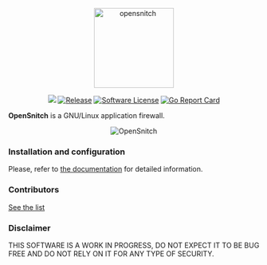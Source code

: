 <p align="center">
  <img alt="opensnitch" src="https://raw.githubusercontent.com/gustavo-iniguez-goya/opensnitch/master/ui/opensnitch/res/icon.png" height="160" />
  <p align="center">
    <img src="https://github.com/gustavo-iniguez-goya/opensnitch/workflows/Build%20status/badge.svg" />
    <a href="https://github.com/gustavo-iniguez-goya/opensnitch/releases/latest"><img alt="Release" src="https://img.shields.io/github/release/gustavo-iniguez-goya/opensnitch.svg?style=flat-square"></a>
    <a href="https://github.com/gustavo-iniguez-goya/opensnitch/blob/master/LICENSE.md"><img alt="Software License" src="https://img.shields.io/badge/license-GPL3-brightgreen.svg?style=flat-square"></a>
    <a href="https://goreportcard.com/report/github.com/gustavo-iniguez-goya/opensnitch/daemon"><img alt="Go Report Card" src="https://goreportcard.com/badge/github.com/gustavo-iniguez-goya/opensnitch/daemon?style=flat-square"></a>
  </p>
</p>

**OpenSnitch** is a GNU/Linux application firewall.

<p align="center">
  <img src="https://user-images.githubusercontent.com/2742953/85205382-6ba9cb00-b31b-11ea-8e9a-bd4b8b05a236.png" alt="OpenSnitch"/>
</p>

### Installation and configuration

Please, refer to [the documentation](https://github.com/gustavo-iniguez-goya/opensnitch/wiki) for detailed information.

### Contributors

[See the list](https://github.com/gustavo-iniguez-goya/opensnitch/graphs/contributors)

### Disclaimer

THIS SOFTWARE IS A WORK IN PROGRESS, DO NOT EXPECT IT TO BE BUG FREE AND DO NOT RELY ON IT FOR ANY TYPE OF SECURITY.
